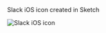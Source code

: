 Slack iOS icon created in Sketch

![Slack iOS icon](https://github.com/ink8bit/design-sketch-slack-ios-icon/blob/master/slack_ios_icon.png)
